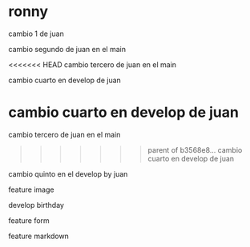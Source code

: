# ronny

cambio 1 de juan

cambio segundo de juan en el main

<<<<<<< HEAD
cambio tercero de juan en el main

cambio cuarto en develop de juan

cambio cuarto en develop de juan
=======
cambio tercero de juan en el main
>>>>>>> parent of b3568e8... cambio cuarto en develop de juan

cambio quinto en el develop by juan


feature image

develop birthday

feature form

feature markdown